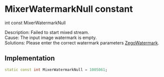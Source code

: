 


# MixerWatermarkNull constant







int const MixerWatermarkNull
  




<p>Description: Failed to start mixed stream. <br>Cause: The input image watermark is empty. <br>Solutions: Please enter the correct watermark parameters <a href="../../zego_uikit_prebuilt_live_audio_room/ZegoWatermark-class.md">ZegoWatermark</a>.</p>



## Implementation

```dart
static const int MixerWatermarkNull = 1005061;
```







